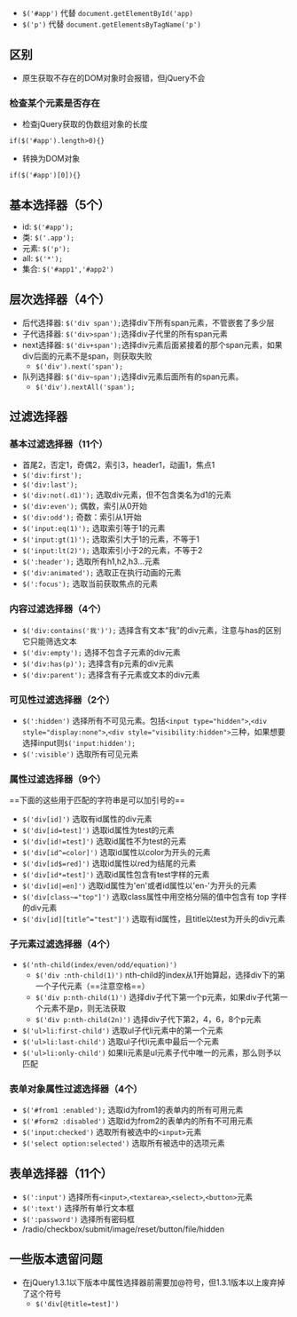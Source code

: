 - `$('#app')` 代替 `document.getElementById('app)`
- `$('p')` 代替 `document.getElementsByTagName('p')`


## 区别
- 原生获取不存在的DOM对象时会报错，但jQuery不会

### 检查某个元素是否存在
- 检查jQuery获取的伪数组对象的长度
```
if($('#app').length>0){}
```
- 转换为DOM对象
```
if($('#app')[0]){}
```

## 基本选择器（5个）
- id: `$('#app');`
- 类: `$('.app');`
- 元素: `$('p');`
- all: `$('*');`
- 集合: `$('#app1','#app2')`

## 层次选择器（4个）
- 后代选择器: `$('div span');`选择div下所有span元素，不管嵌套了多少层
- 子代选择器: `$('div>span');`选择div子代里的所有span元素
- next选择器: `$('div+span');`选择div元素后面紧接着的那个span元素，如果div后面的元素不是span，则获取失败
  - `$('div').next('span');`
- 队列选择器: `$('div~span');`选择div元素后面所有的span元素。
  - `$('div').nextAll('span');`

## 过滤选择器
### 基本过滤选择器（11个）
- 首尾2，否定1，奇偶2，索引3，header1，动画1，焦点1
- `$('div:first');`
- `$('div:last');`
- `$('div:not(.d1)');` 选取div元素，但不包含类名为d1的元素
- `$('div:even');` 偶数，索引从0开始
- `$('div:odd');` 奇数：索引从1开始
- `$('input:eq(1)');` 选取索引等于1的元素
- `$('input:gt(1)');` 选取索引大于1的元素，不等于1
- `$('input:lt(2)');` 选取索引小于2的元素，不等于2
- `$(':header');` 选取所有h1,h2,h3...元素
- `$('div:animated');` 选取正在执行动画的元素
- `$(':focus');` 选取当前获取焦点的元素

### 内容过滤选择器（4个）
- `$('div:contains('我')');` 选择含有文本“我”的div元素，注意与has的区别它只能筛选文本
- `$('div:empty');`  选择不包含子元素的div元素
- `$('div:has(p)');` 选择含有p元素的div元素
- `$('div:parent');` 选择含有子元素或文本的div元素

### 可见性过滤选择器（2个）
- `$(':hidden')` 选择所有不可见元素。包括`<input type="hidden">`,`<div style="display:none">`,`<div style="visibility:hidden">`三种，如果想要选择input则`$('input:hidden');`
- `$(':visible')` 选取所有可见元素

### 属性过滤选择器（9个）
==下面的这些用于匹配的字符串是可以加引号的==
- `$('div[id]')` 选取有id属性的div元素
- `$('div[id=test]')` 选取id属性为test的元素
- `$('div[id!=test]')` 选取id属性不为test的元素
- `$('div[id^=color]')` 选取id属性以color为开头的元素
- `$('div[id$=red]')` 选取id属性以red为结尾的元素
- `$('div[id*=test]')` 选取id属性包含有test字样的元素
- `$('div[id|=en]')` 选取id属性为'en'或者id属性以'en-'为开头的元素
- `$('div[class~="top"]')` 选取class属性中用空格分隔的值中包含有 top 字样的div元素
- `$('div[id][title^="test"]')` 选取有id属性，且title以test为开头的div元素

### 子元素过滤选择器（4个）
- `$('nth-child(index/even/odd/equation)')`
  - `$('div :nth-child(1)')`  nth-child的index从1开始算起，选择div下的第一个子代元素（==注意空格==）
  - `$('div p:nth-child(1)')`  选择div子代下第一个p元素，如果div子代第一个元素不是p，则无法获取
  - `$('div p:nth-child(2n)')` 选择div子代下第2，4，6，8个p元素
- `$('ul>li:first-child')` 选取ul子代li元素中的第一个元素
- `$('ul>li:last-child')` 选取ul子代li元素中最后一个元素
- `$('ul>li:only-child')` 如果li元素是ul元素子代中唯一的元素，那么则予以匹配

### 表单对象属性过滤选择器（4个）
- `$('#from1 :enabled');` 选取id为from1的表单内的所有可用元素
- `$('#form2 :disabled')` 选取id为from2的表单内的所有不可用元素
- `$('input:checked')` 选取所有被选中的`<input>`元素
- `$('select option:selected')` 选取所有被选中的选项元素

## 表单选择器（11个）
- `$(':input')` 选择所有`<input>`,`<textarea>`,`<select>`,`<button>`元素
- `$(':text')` 选择所有单行文本框
- `$(':password')` 选择所有密码框
- /radio/checkbox/submit/image/reset/button/file/hidden

## 一些版本遗留问题
- 在jQuery1.3.1以下版本中属性选择器前需要加@符号，但1.3.1版本以上废弃掉了这个符号
  - `$('div[@title=test]')`